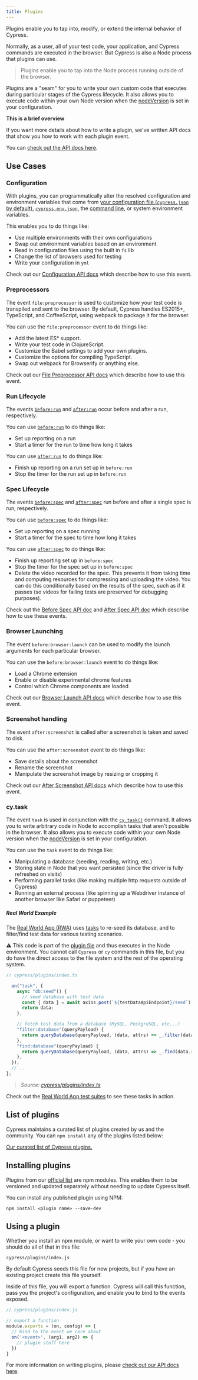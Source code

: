 ```yaml
---
title: Plugins
---
```


Plugins enable you to tap into, modify, or extend the internal behavior of Cypress.

Normally, as a user, all of your test code, your application, and Cypress commands are executed in the browser. But Cypress is also a Node process that plugins can use.

> Plugins enable you to tap into the Node process running outside of the browser.

Plugins are a "seam" for you to write your own custom code that executes during particular stages of the Cypress lifecycle. It also allows you to execute code within your own Node version when the [nodeVersion](/guides/references/configuration#Node-version) is set in your configuration.

<Alert type="info">

<strong class="alert-header">This is a brief overview</strong>

If you want more details about how to write a plugin, we've written API docs that show you how to work with each plugin event.

You can [check out the API docs here](/api/plugins/writing-a-plugin).

</Alert>

## Use Cases

### Configuration

With plugins, you can programmatically alter the resolved configuration and environment variables that come from [your configuration file (`cypress.json` by default)](/guides/references/configuration), [`cypress.env.json`](/guides/guides/environment-variables#Option-2-cypress-env-json), the [command line](/guides/guides/command-line), or system environment variables.

This enables you to do things like:

- Use multiple environments with their own configurations
- Swap out environment variables based on an environment
- Read in configuration files using the built in `fs` lib
- Change the list of browsers used for testing
- Write your configuration in `yml`

Check out our [Configuration API docs](/api/plugins/configuration-api) which describe how to use this event.

### Preprocessors

The event `file:preprocessor` is used to customize how your test code is transpiled and sent to the browser. By default, Cypress handles ES2015+, TypeScript, and CoffeeScript, using webpack to package it for the browser.

You can use the `file:preprocessor` event to do things like:

- Add the latest ES\* support.
- Write your test code in ClojureScript.
- Customize the Babel settings to add your own plugins.
- Customize the options for compiling TypeScript.
- Swap out webpack for Browserify or anything else.

Check out our [File Preprocessor API docs](/api/plugins/preprocessors-api) which describe how to use this event.

### Run Lifecycle

The events [`before:run`](/api/plugins/before-run-api) and [`after:run`](/api/plugins/after-run-api) occur before and after a run, respectively.

You can use [`before:run`](/api/plugins/before-run-api) to do things like:

- Set up reporting on a run
- Start a timer for the run to time how long it takes

You can use [`after:run`](/api/plugins/after-run-api) to do things like:

- Finish up reporting on a run set up in `before:run`
- Stop the timer for the run set up in `before:run`

### Spec Lifecycle

The events [`before:spec`](/api/plugins/before-spec-api) and [`after:spec`](/api/plugins/after-spec-api) run before and after a single spec is run, respectively.

You can use [`before:spec`](/api/plugins/before-spec-api) to do things like:

- Set up reporting on a spec running
- Start a timer for the spec to time how long it takes

You can use [`after:spec`](/api/plugins/after-spec-api) to do things like:

- Finish up reporting set up in `before:spec`
- Stop the timer for the spec set up in `before:spec`
- Delete the video recorded for the spec. This prevents it from taking time and computing resources for compressing and uploading the video. You can do this conditionally based on the results of the spec, such as if it passes (so videos for failing tests are preserved for debugging purposes).

Check out the [Before Spec API doc](/api/plugins/before-spec-api) and [After Spec API doc](/api/plugins/after-spec-api) which describe how to use these events.

### Browser Launching

The event `before:browser:launch` can be used to modify the launch arguments for each particular browser.

You can use the `before:browser:launch` event to do things like:

- Load a Chrome extension
- Enable or disable experimental chrome features
- Control which Chrome components are loaded

Check out our [Browser Launch API docs](/api/plugins/browser-launch-api) which describe how to use this event.

### Screenshot handling

The event `after:screenshot` is called after a screenshot is taken and saved to disk.

You can use the `after:screenshot` event to do things like:

- Save details about the screenshot
- Rename the screenshot
- Manipulate the screenshot image by resizing or cropping it

Check out our [After Screenshot API docs](/api/plugins/after-screenshot-api) which describe how to use this event.

### cy.task

The event `task` is used in conjunction with the [`cy.task()`](/api/commands/task) command. It allows you to write arbitrary code in Node to accomplish tasks that aren't possible in the browser. It also allows you to execute code within your own Node version when the [nodeVersion](/guides/references/configuration#Node-version) is set in your configuration.

You can use the `task` event to do things like:

- Manipulating a database (seeding, reading, writing, etc.)
- Storing state in Node that you want persisted (since the driver is fully refreshed on visits)
- Performing parallel tasks (like making multiple http requests outside of Cypress)
- Running an external process (like spinning up a Webdriver instance of another browser like Safari or puppeteer)

##### <Icon name="graduation-cap"></Icon> Real World Example

The [Real World App (RWA)](https://github.com/cypress-io/cypress-realworld-app) uses [tasks](/api/commands/task) to re-seed its database, and to filter/find test data for various testing scenarios.

<Alert type="warning">

⚠️ This code is part of the [plugin file](/guides/core-concepts/writing-and-organizing-tests.html#Plugin-files) and thus executes in the Node environment. You cannot call `Cypress` or `cy` commands in this file, but you do have the direct access to the file system and the rest of the operating system.

</Alert>

```ts
// cypress/plugins/index.ts

  on("task", {
    async "db:seed"() {
      // seed database with test data
      const { data } = await axios.post(`${testDataApiEndpoint}/seed`);
      return data;
    },

    // fetch test data from a database (MySQL, PostgreSQL, etc...)
    "filter:database"(queryPayload) {
      return queryDatabase(queryPayload, (data, attrs) => _.filter(data.results, attrs));
    },
    "find:database"(queryPayload) {
      return queryDatabase(queryPayload, (data, attrs) => _.find(data.results, attrs));
    },
  });
  // ..
};
```

> _<Icon name="github"></Icon> Source: [cypress/plugins/index.ts](https://github.com/cypress-io/cypress-realworld-app/blob/develop/cypress/plugins/index.ts)_

Check out the [Real World App test suites](https://github.com/cypress-io/cypress-realworld-app/tree/develop/cypress/tests/ui) to see these tasks in action.

## List of plugins

Cypress maintains a curated list of plugins created by us and the community. You can `npm install` any of the plugins listed below:

[Our curated list of Cypress plugins.](/plugins/directory)

## Installing plugins

Plugins from our [official list](/plugins/directory) are npm modules. This enables them to be versioned and updated separately without needing to update Cypress itself.

You can install any published plugin using NPM:

```shell
npm install <plugin name> --save-dev
```

## Using a plugin

Whether you install an npm module, or want to write your own code - you should do all of that in this file:

```text
cypress/plugins/index.js
```

<Alert type="info">

By default Cypress seeds this file for new projects, but if you have an existing project create this file yourself.

</Alert>

Inside of this file, you will export a function. Cypress will call this function, pass you the project's configuration, and enable you to bind to the events exposed.

```javascript
// cypress/plugins/index.js

// export a function
module.exports = (on, config) => {
  // bind to the event we care about
  on('<event>', (arg1, arg2) => {
    // plugin stuff here
  })
}
```

For more information on writing plugins, please [check out our API docs here](/api/plugins/writing-a-plugin).
